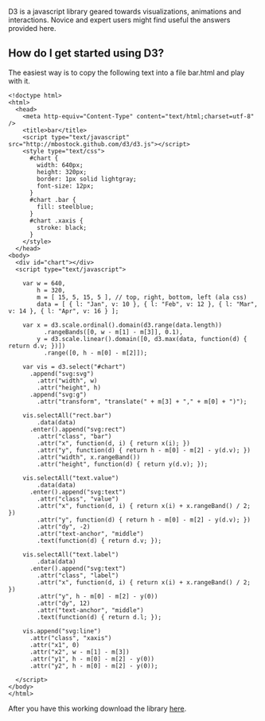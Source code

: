 D3 is a javascript library geared towards visualizations, animations and interactions.  Novice and expert users might find useful the answers provided here.

## How do I get started using D3? ##

The easiest way is to copy the following text into a file bar.html and play with it.

    <!doctype html>
    <html>
      <head>    
        <meta http-equiv="Content-Type" content="text/html;charset=utf-8" />     
        <title>bar</title>    
        <script type="text/javascript" src="http://mbostock.github.com/d3/d3.js"></script>
        <style type="text/css">  
          #chart {
            width: 640px;
            height: 320px;   
            border: 1px solid lightgray;
            font-size: 12px;  
          }   
          #chart .bar {
            fill: steelblue;
          }          
          #chart .xaxis {
            stroke: black;
          }
        </style>
      </head>
    <body> 
      <div id="chart"></div>
      <script type="text/javascript">
    
        var w = 640,
            h = 320,
            m = [ 15, 5, 15, 5 ], // top, right, bottom, left (ala css)
            data = [ { l: "Jan", v: 10 }, { l: "Feb", v: 12 }, { l: "Mar", v: 14 }, { l: "Apr", v: 16 } ];
    
        var x = d3.scale.ordinal().domain(d3.range(data.length))
              .rangeBands([0, w - m[1] - m[3]], 0.1),
            y = d3.scale.linear().domain([0, d3.max(data, function(d) { return d.v; })])
              .range([0, h - m[0] - m[2]]);
               
        var vis = d3.select("#chart")
          .append("svg:svg")
            .attr("width", w)
            .attr("height", h)
          .append("svg:g")
            .attr("transform", "translate(" + m[3] + "," + m[0] + ")");
  
        vis.selectAll("rect.bar")
            .data(data)
          .enter().append("svg:rect")
            .attr("class", "bar")
            .attr("x", function(d, i) { return x(i); })
            .attr("y", function(d) { return h - m[0] - m[2] - y(d.v); })
            .attr("width", x.rangeBand())
            .attr("height", function(d) { return y(d.v); });
     
        vis.selectAll("text.value")
            .data(data)
          .enter().append("svg:text")
            .attr("class", "value")
            .attr("x", function(d, i) { return x(i) + x.rangeBand() / 2; })
            .attr("y", function(d) { return h - m[0] - m[2] - y(d.v); }) 
            .attr("dy", -2)
            .attr("text-anchor", "middle")
            .text(function(d) { return d.v; });
    
        vis.selectAll("text.label")
            .data(data)
          .enter().append("svg:text")
            .attr("class", "label")
            .attr("x", function(d, i) { return x(i) + x.rangeBand() / 2; })
            .attr("y", h - m[0] - m[2] - y(0)) 
            .attr("dy", 12)
            .attr("text-anchor", "middle")
            .text(function(d) { return d.l; });

        vis.append("svg:line")
          .attr("class", "xaxis")
          .attr("x1", 0)
          .attr("x2", w - m[1] - m[3])
          .attr("y1", h - m[0] - m[2] - y(0))
          .attr("y2", h - m[0] - m[2] - y(0));  
      
      </script>
    </body>
    </html>

After you have this working download the library [here](https://github.com/mbostock/d3/archives/master).